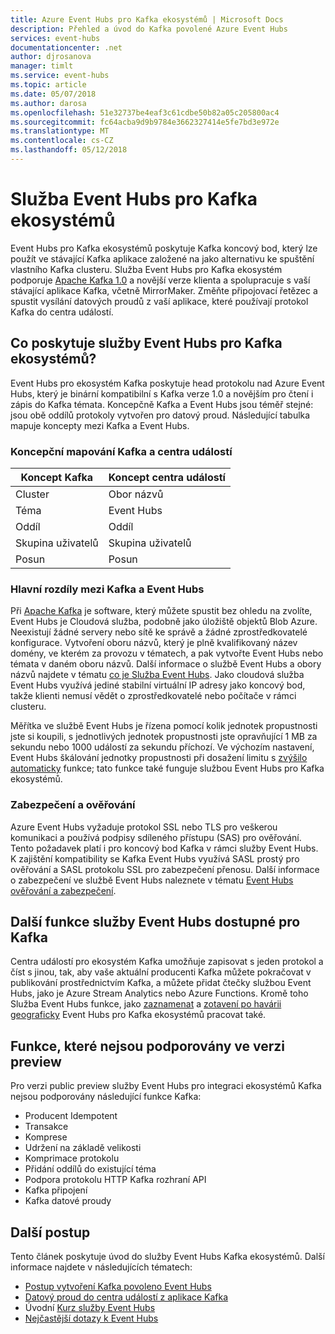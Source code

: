 ```yaml
---
title: Azure Event Hubs pro Kafka ekosystémů | Microsoft Docs
description: Přehled a úvod do Kafka povolené Azure Event Hubs
services: event-hubs
documentationcenter: .net
author: djrosanova
manager: timlt
ms.service: event-hubs
ms.topic: article
ms.date: 05/07/2018
ms.author: darosa
ms.openlocfilehash: 51e32737be4eaf3c61cdbe50b82a05c205800ac4
ms.sourcegitcommit: fc64acba9d9b9784e3662327414e5fe7bd3e972e
ms.translationtype: MT
ms.contentlocale: cs-CZ
ms.lasthandoff: 05/12/2018
---
```

# <a name="event-hubs-for-kafka-ecosystems"></a>Služba Event Hubs pro Kafka ekosystémů

Event Hubs pro Kafka ekosystémů poskytuje Kafka koncový bod, který lze použít ve stávající Kafka aplikace založené na jako alternativu ke spuštění vlastního Kafka clusteru. Služba Event Hubs pro Kafka ekosystém podporuje [Apache Kafka 1.0](https://kafka.apache.org/10/documentation.html) a novější verze klienta a spolupracuje s vaší stávající aplikace Kafka, včetně MirrorMaker. Změňte připojovací řetězec a spustit vysílání datových proudů z vaší aplikace, které používají protokol Kafka do centra událostí.

## <a name="what-does-event-hubs-for-kafka-ecosystems-provide"></a>Co poskytuje služby Event Hubs pro Kafka ekosystémů?

Event Hubs pro ekosystém Kafka poskytuje head protokolu nad Azure Event Hubs, který je binární kompatibilní s Kafka verze 1.0 a novějším pro čtení i zápis do Kafka témata. Koncepčně Kafka a Event Hubs jsou téměř stejné: jsou obě oddílů protokoly vytvořen pro datový proud. Následující tabulka mapuje koncepty mezi Kafka a Event Hubs.

### <a name="kafka-and-event-hub-conceptual-mapping"></a>Koncepční mapování Kafka a centra událostí

| Koncept Kafka | Koncept centra událostí|
| --- | --- |
| Cluster | Obor názvů |
| Téma | Event Hubs |
| Oddíl | Oddíl|
| Skupina uživatelů | Skupina uživatelů |
| Posun | Posun|

### <a name="key-differences-between-kafka-and-event-hubs"></a>Hlavní rozdíly mezi Kafka a Event Hubs

Při [Apache Kafka](https://kafka.apache.org/) je software, který můžete spustit bez ohledu na zvolíte, Event Hubs je Cloudová služba, podobně jako úložiště objektů Blob Azure. Neexistují žádné servery nebo sítě ke správě a žádné zprostředkovatelé konfigurace. Vytvoření oboru názvů, který je plně kvalifikovaný název domény, ve kterém za provozu v tématech, a pak vytvořte Event Hubs nebo témata v daném oboru názvů. Další informace o službě Event Hubs a obory názvů najdete v tématu [co je Služba Event Hubs](event-hubs-what-is-event-hubs.md). Jako cloudová služba Event Hubs využívá jediné stabilní virtuální IP adresy jako koncový bod, takže klienti nemusí vědět o zprostředkovatelé nebo počítače v rámci clusteru. 

Měřítka ve službě Event Hubs je řízena pomocí kolik jednotek propustnosti jste si koupili, s jednotlivých jednotek propustnosti jste opravňující 1 MB za sekundu nebo 1000 událostí za sekundu příchozí. Ve výchozím nastavení, Event Hubs škálování jednotky propustnosti při dosažení limitu s [zvýšilo automaticky](event-hubs-auto-inflate.md) funkce; tato funkce také funguje službou Event Hubs pro Kafka ekosystémů. 

### <a name="security-and-authentication"></a>Zabezpečení a ověřování

Azure Event Hubs vyžaduje protokol SSL nebo TLS pro veškerou komunikaci a používá podpisy sdíleného přístupu (SAS) pro ověřování. Tento požadavek platí i pro koncový bod Kafka v rámci služby Event Hubs. K zajištění kompatibility se Kafka Event Hubs využívá SASL prostý pro ověřování a SASL protokolu SSL pro zabezpečení přenosu. Další informace o zabezpečení ve službě Event Hubs naleznete v tématu [Event Hubs ověřování a zabezpečení](event-hubs-authentication-and-security-model-overview.md).

## <a name="other-event-hubs-features-available-for-kafka"></a>Další funkce služby Event Hubs dostupné pro Kafka

Centra událostí pro ekosystém Kafka umožňuje zapisovat s jeden protokol a číst s jinou, tak, aby vaše aktuální producenti Kafka můžete pokračovat v publikování prostřednictvím Kafka, a můžete přidat čtečky službou Event Hubs, jako je Azure Stream Analytics nebo Azure Functions. Kromě toho Služba Event Hubs funkce, jako [zaznamenat](event-hubs-capture-overview.md) a [zotavení po havárii geograficky](event-hubs-geo-dr.md) Event Hubs pro Kafka ekosystémů pracovat také.

## <a name="features-that-are-not-supported-in-the-preview"></a>Funkce, které nejsou podporovány ve verzi preview

Pro verzi public preview služby Event Hubs pro integraci ekosystémů Kafka nejsou podporovány následující funkce Kafka:

*   Producent Idempotent
*   Transakce
*   Komprese
*   Udržení na základě velikosti
*   Komprimace protokolu
*   Přidání oddílů do existující téma
*   Podpora protokolu HTTP Kafka rozhraní API
*   Kafka připojení
*   Kafka datové proudy

## <a name="next-steps"></a>Další postup

Tento článek poskytuje úvod do služby Event Hubs Kafka ekosystémů. Další informace najdete v následujících tématech:

* [Postup vytvoření Kafka povoleno Event Hubs](event-hubs-create-kafka-enabled.md)
* [Datový proud do centra událostí z aplikace Kafka](event-hubs-quickstart-kafka-enabled-event-hubs.md)
* Úvodní [Kurz služby Event Hubs](event-hubs-dotnet-standard-getstarted-send.md)
* [Nejčastější dotazy k Event Hubs](event-hubs-faq.md)

 
 

